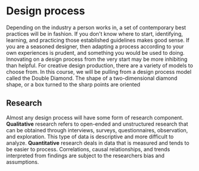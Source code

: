 # Design process

Depending on the industry a person works in, a set of contemporary best practices will be in fashion. If you don't know where to start, identifying, learning, and practicing those established guidelines makes good sense. If you are a seasoned designer, then adapting a process according to your own experiences is prudent, and something you would be used to doing. Innovating on a design process from the very start may be more inhibiting than helpful. For creative design production, there are a variety of models to choose from. In this course, we will be pulling from a design process model called the Double Diamond. The shape of a two-dimensional diamond shape, or a box turned to the sharp points are oriented

## Research

Almost any design process will have some form of research component. **Qualitative** research refers to open-ended and unstructured research that can be obtained through interviews, surveys, questionnaires, observation, and exploration. This type of data is descriptive and more difficult to analyze. **Quantitative** research deals in data that is measured and tends to be easier to process. Correlations, causal relationships, and trends interpreted from findings are subject to the researchers bias and assumptions.

